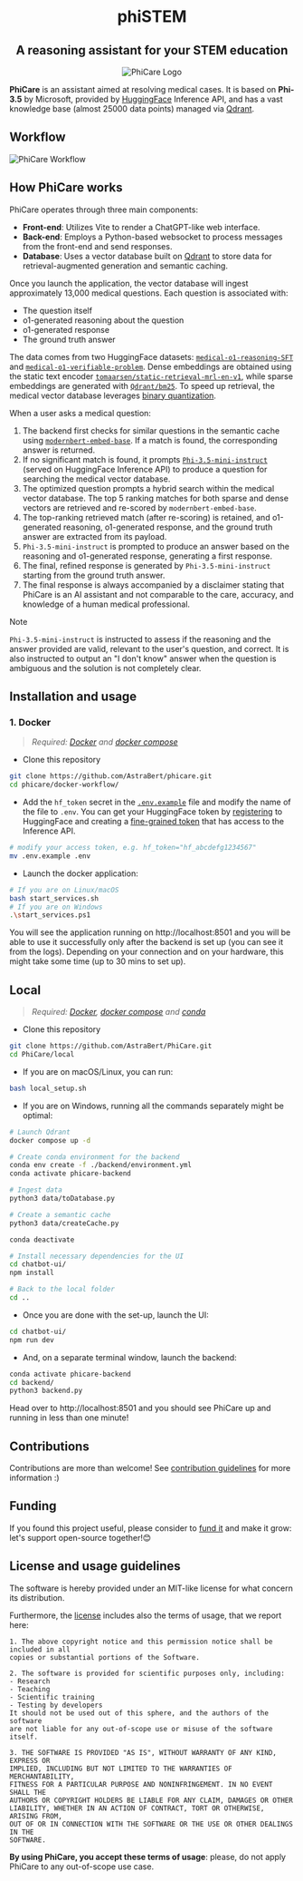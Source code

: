 <h1 align="center">phiSTEM</h1>
<h2 align="center">A reasoning assistant for your STEM education</h2>
<div align="center">
    <img src="./PhiCare.png" alt="PhiCare Logo">
</div>

**PhiCare** is an assistant aimed at resolving medical cases. It is based on **Phi-3.5** by Microsoft, provided by [HuggingFace](https://huggingface.co) Inference API, and has a vast knowledge base (almost 25000 data points) managed via [Qdrant](https://qdrant.tech).

## Workflow

![PhiCare Workflow](./PhiCare_workflow.png)

## How PhiCare works

PhiCare operates through three main components:

- **Front-end**: Utilizes Vite to render a ChatGPT-like web interface.
- **Back-end**: Employs a Python-based websocket to process messages from the front-end and send responses.
- **Database**: Uses a vector database built on [Qdrant](https://qdrant.tech) to store data for retrieval-augmented generation and semantic caching.

Once you launch the application, the vector database will ingest approximately 13,000 medical questions. Each question is associated with:
- The question itself
- o1-generated reasoning about the question
- o1-generated response
- The ground truth answer

The data comes from two HuggingFace datasets: [`medical-o1-reasoning-SFT`](https://huggingface.co/datasets/FreedomIntelligence/medical-o1-reasoning-SFT) and [`medical-o1-verifiable-problem`](https://huggingface.co/datasets/FreedomIntelligence/medical-o1-verifiable-problem). Dense embeddings are obtained using the static text encoder [`tomaarsen/static-retrieval-mrl-en-v1`](https://huggingface.co/tomaarsen/static-retrieval-mrl-en-v1), while sparse embeddings are generated with [`Qdrant/bm25`](https://huggingface.co/Qdrant/bm25). To speed up retrieval, the medical vector database leverages [binary quantization](https://qdrant.tech/articles/binary-quantization/).

When a user asks a medical question:
1. The backend first checks for similar questions in the semantic cache using [`modernbert-embed-base`](https://huggingface.co/nomic-ai/modernbert-embed-base). If a match is found, the corresponding answer is returned.
2. If no significant match is found, it prompts [`Phi-3.5-mini-instruct`](https://huggingface.co/microsoft/Phi-3.5-mini-instruct) (served on HuggingFace Inference API) to produce a question for searching the medical vector database.
3. The optimized question prompts a hybrid search within the medical vector database. The top 5 ranking matches for both sparse and dense vectors are retrieved and re-scored by `modernbert-embed-base`.
4. The top-ranking retrieved match (after re-scoring) is retained, and o1-generated reasoning, o1-generated response, and the ground truth answer are extracted from its payload.
5. `Phi-3.5-mini-instruct` is prompted to produce an answer based on the reasoning and o1-generated response, generating a first response.
6. The final, refined response is generated by `Phi-3.5-mini-instruct` starting from the ground truth answer.
7. The final response is always accompanied by a disclaimer stating that PhiCare is an AI assistant and not comparable to the care, accuracy, and knowledge of a human medical professional.

> [!NOTE]
> `Phi-3.5-mini-instruct` is instructed to assess if the reasoning and the answer provided are valid, relevant to the user's question, and correct. It is also instructed to output an "I don't know" answer when the question is ambiguous and the solution is not completely clear.


## Installation and usage

### 1. Docker

> _Required: [Docker](https://docs.docker.com/desktop/) and [docker compose](https://docs.docker.com/compose/)_

- Clone this repository

```bash
git clone https://github.com/AstraBert/phicare.git
cd phicare/docker-workflow/
```

- Add the `hf_token` secret in the [`.env.example`](./docker/.env.example) file and modify the name of the file to `.env`. You can get your HuggingFace token by [registering](https://huggingface.co/join) to HuggingFace and creating a [fine-grained token](https://huggingface.co/settings/tokens) that has access to the Inference API.

```bash
# modify your access token, e.g. hf_token="hf_abcdefg1234567"
mv .env.example .env
```

- Launch the docker application:

```bash
# If you are on Linux/macOS
bash start_services.sh
# If you are on Windows
.\start_services.ps1
```

You will see the application running on http://localhost:8501 and you will be able to use it successfully only after the backend is set up (you can see it from the logs). Depending on your connection and on your hardware, this might take some time (up to 30 mins to set up).

## Local

> _Required: [Docker](https://docs.docker.com/desktop/), [docker compose](https://docs.docker.com/compose/) and [conda](https://anaconda.org/anaconda/conda)_

- Clone this repository

```bash
git clone https://github.com/AstraBert/PhiCare.git
cd PhiCare/local
```

- If you are on macOS/Linux, you can run:

```bash
bash local_setup.sh
```

- If you are on Windows, running all the commands separately might be optimal:

```bash
# Launch Qdrant
docker compose up -d

# Create conda environment for the backend
conda env create -f ./backend/environment.yml
conda activate phicare-backend

# Ingest data
python3 data/toDatabase.py

# Create a semantic cache
python3 data/createCache.py

conda deactivate

# Install necessary dependencies for the UI
cd chatbot-ui/
npm install

# Back to the local folder
cd ..
```

- Once you are done with the set-up, launch the UI:

```bash
cd chatbot-ui/
npm run dev
```

- And, on a separate terminal window, launch the backend:

```bash
conda activate phicare-backend
cd backend/
python3 backend.py
```

Head over to http://localhost:8501 and you should see PhiCare up and running in less than one minute!

## Contributions

Contributions are more than welcome! See [contribution guidelines](./CONTRIBUTING.md) for more information :)

## Funding

If you found this project useful, please consider to [fund it](https://github.com/sponsors/AstraBert) and make it grow: let's support open-source together!😊

## License and usage guidelines

The software is hereby provided under an MIT-like license for what concern its distribution.

Furthermore, the [license](./LICENSE) includes also the terms of usage, that we report here:

```
1. The above copyright notice and this permission notice shall be included in all
copies or substantial portions of the Software.

2. The software is provided for scientific purposes only, including:
- Research
- Teaching 
- Scientific training
- Testing by developers 
It should not be used out of this sphere, and the authors of the software 
are not liable for any out-of-scope use or misuse of the software itself. 

3. THE SOFTWARE IS PROVIDED "AS IS", WITHOUT WARRANTY OF ANY KIND, EXPRESS OR
IMPLIED, INCLUDING BUT NOT LIMITED TO THE WARRANTIES OF MERCHANTABILITY,
FITNESS FOR A PARTICULAR PURPOSE AND NONINFRINGEMENT. IN NO EVENT SHALL THE
AUTHORS OR COPYRIGHT HOLDERS BE LIABLE FOR ANY CLAIM, DAMAGES OR OTHER
LIABILITY, WHETHER IN AN ACTION OF CONTRACT, TORT OR OTHERWISE, ARISING FROM,
OUT OF OR IN CONNECTION WITH THE SOFTWARE OR THE USE OR OTHER DEALINGS IN THE
SOFTWARE.
```

**By using PhiCare, you accept these terms of usage**: please, do not apply PhiCare to any out-of-scope use case.
